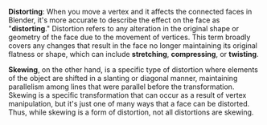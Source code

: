   
**Distorting**: When you move a vertex and it affects the connected faces in Blender, it's more accurate to describe the effect on the face as "**distorting**." Distortion refers to any alteration in the original shape or geometry of the face due to the movement of vertices. This term broadly covers any changes that result in the face no longer maintaining its original flatness or shape, which can include **stretching**, **compressing**, or **twisting**.

**Skewing**, on the other hand, is a specific type of distortion where elements of the object are shifted in a slanting or diagonal manner, maintaining parallelism among lines that were parallel before the transformation. Skewing is a specific transformation that can occur as a result of vertex manipulation, but it's just one of many ways that a face can be distorted. Thus, while skewing is a form of distortion, not all distortions are skewing.